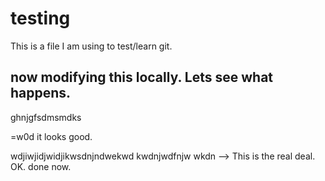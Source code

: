 # testing

This is a file I am using to test/learn git. 

## now modifying this locally. Lets see what happens. 
ghnjgfsdmsmdks

=w0d it looks good. 

wdjiwjidjwidjikwsdnjndwekwd kwdnjwdfnjw wkdn --> This is the real deal. OK. done now. 